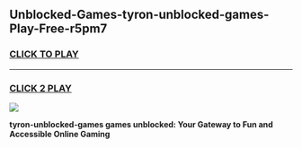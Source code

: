 
## Unblocked-Games-tyron-unblocked-games-Play-Free-r5pm7
<h3>
<a href="https://premium76.site?title=tyron-unblocked-games&ref=20A">CLICK TO PLAY</a></h3>
<hr>

<h3>
<a href="https://premium76.site?title=tyron-unblocked-games&ref=20A">CLICK 2 PLAY</a>
  
</h3>

<a href="https://premium76.site?title=tyron-unblocked-games&ref=20A"><img src="https://clearcache.store/games.png"></a>


**tyron-unblocked-games games unblocked: Your Gateway to Fun and Accessible Online Gaming**

